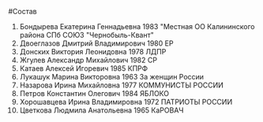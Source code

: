 #Состав
1. Бондырева Екатерина Геннадьевна 1983 \"Местная ОО Калининского района СПб СОЮЗ \"Чернобыль-Квант\"
2. Двоеглазов Дмитрий Владимирович 1980 ЕР
3. Донских Виктория Леонидовна 1978 ЛДПР
4. Жгулев Александр Михайлович 1982 СР
5. Катаев Алексей Игоревич 1985 КПРФ
6. Лукашук Марина Викторовна 1963 За женщин России
7. Назарова Ирина Михайловна 1977 КОММУНИСТЫ РОССИИ
8. Петров Константин Олегович 1984 ЯБЛОКО
9. Хорошавцева Ирина Владимировна 1972 ПАТРИОТЫ РОССИИ
10. Цветкова Людмила Анатольевна 1965 КаРОВАЧ
